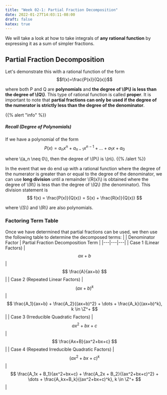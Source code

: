 ```yaml
---
title: "Week 02-1: Partial Fraction Decomposition"
date: 2022-01-27T14:03:11-08:00
draft: false
katex: true
---
```


We will take a look at how to take integrals of **any rational function** by expressing it as a sum of simpler fractions.

## Partial Fraction Decomposition

Let's demonstrate this with a rational function of the form
$$f(x)=\frac{P(x)}{Q(x)}$$

where both P and Q are **polynomials** and **the degree of \\(P\\) is less than the degree of \\(Q\\)**. This type of rational function is called **proper**. It is important to note that **partial fractions can only be used if the degree of the numerator is strictly less than the degree of the denominator**.

{{% alert "info" %}}
##### Recall (Degree of Polynomials)
If we have a polynomial of the form
$$P(x)=a_nx^n + a_{n-1}x^{n-1} + \dots + a_1x + a_0$$

where \\(a_n \neq 0\\), then the degree of \\(P\\) is \\(n\\).
{{% /alert %}}

In the event that we do end up with a rational function where the degree of the numerator is greater than or equal to the degree of the denominator, we can use **long division** until a remainder \\(R(x)\\) is obtained where the degree of \\(R\\) is less than the degree of \\(Q\\) (the denominator). This division statement is
$$ f(x) = \frac{P(x)}{Q(x)} = S(x) + \frac{R(x)}{Q(x)} $$

where \\(S\\) and \\(R\\) are also polynomials.

### Factoring Term Table

Once we have determined that partial fractions can be used, we then use the following table to determine the decomposed terms:
|  | Denominator Factor | Partial Fraction Decomposition Term | 
|---|---|---|
| Case 1 (Linear Factors)          | $$ ax+b $$ | $$ \frac{A}{ax+b} $$ |
| Case 2 (Repeated Linear Factors) | $$ (ax+b)^k $$ | $$ \frac{A_1}{ax+b} + \frac{A_2}{(ax+b)^2} + \dots + \frac{A_k}{(ax+b)^k}, k \in \Z^+ $$ |
| Case 3 (Irreducible Quadratic Factors) | $$ ax^2+bx+c $$ | $$ \frac{Ax+B}{ax^2+bx+c} $$ |
| Case 4 (Repeated Irreducible Quadratic Factors) | $$ (ax^2+bx+c)^k $$ | $$ \frac{A_1x + B_1}{ax^2+bx+c} + \frac{A_2x + B_2}{(ax^2+bx+c)^2} + \dots + \frac{A_kx+B_k}{(ax^2+bx+c)^k}, k \in \Z^+ $$ |


